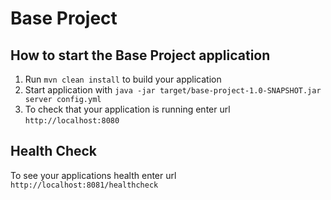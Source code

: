 # Base Project

How to start the Base Project application
---

1. Run `mvn clean install` to build your application
1. Start application with `java -jar target/base-project-1.0-SNAPSHOT.jar server config.yml`
1. To check that your application is running enter url `http://localhost:8080`

Health Check
---

To see your applications health enter url `http://localhost:8081/healthcheck`
